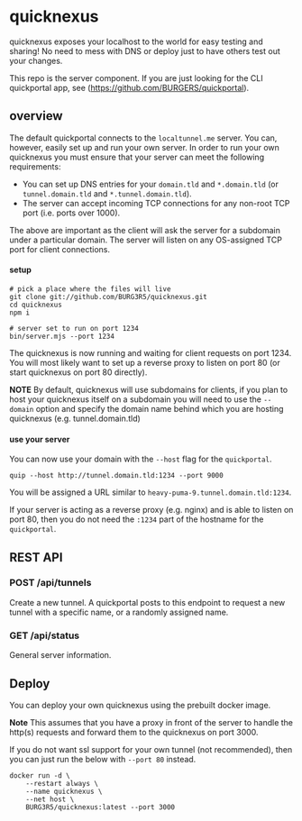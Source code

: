 # quicknexus

quicknexus exposes your localhost to the world for easy testing and sharing! No need to mess with DNS or deploy just to have others test out your changes.

This repo is the server component. If you are just looking for the CLI quickportal app, see (https://github.com/BURGERS/quickportal).

## overview

The default quickportal connects to the `localtunnel.me` server. You can, however, easily set up and run your own server. In order to run your own quicknexus you must ensure that your server can meet the following requirements:

- You can set up DNS entries for your `domain.tld` and `*.domain.tld` (or `tunnel.domain.tld` and `*.tunnel.domain.tld`).
- The server can accept incoming TCP connections for any non-root TCP port (i.e. ports over 1000).

The above are important as the client will ask the server for a subdomain under a particular domain. The server will listen on any OS-assigned TCP port for client connections.

#### setup

```shell
# pick a place where the files will live
git clone git://github.com/BURG3R5/quicknexus.git
cd quicknexus
npm i

# server set to run on port 1234
bin/server.mjs --port 1234
```

The quicknexus is now running and waiting for client requests on port 1234. You will most likely want to set up a reverse proxy to listen on port 80 (or start quicknexus on port 80 directly).

**NOTE** By default, quicknexus will use subdomains for clients, if you plan to host your quicknexus itself on a subdomain you will need to use the `--domain` option and specify the domain name behind which you are hosting quicknexus (e.g. tunnel.domain.tld)

#### use your server

You can now use your domain with the `--host` flag for the `quickportal`.

```shell
quip --host http://tunnel.domain.tld:1234 --port 9000
```

You will be assigned a URL similar to `heavy-puma-9.tunnel.domain.tld:1234`.

If your server is acting as a reverse proxy (e.g. nginx) and is able to listen on port 80, then you do not need the `:1234` part of the hostname for the `quickportal`.

## REST API

### POST /api/tunnels

Create a new tunnel. A quickportal posts to this endpoint to request a new tunnel with a specific name, or a randomly assigned name.

### GET /api/status

General server information.

## Deploy

You can deploy your own quicknexus using the prebuilt docker image.

**Note** This assumes that you have a proxy in front of the server to handle the http(s) requests and forward them to the quicknexus on port 3000.

If you do not want ssl support for your own tunnel (not recommended), then you can just run the below with `--port 80` instead.

```
docker run -d \
    --restart always \
    --name quicknexus \
    --net host \
    BURG3R5/quicknexus:latest --port 3000
```
